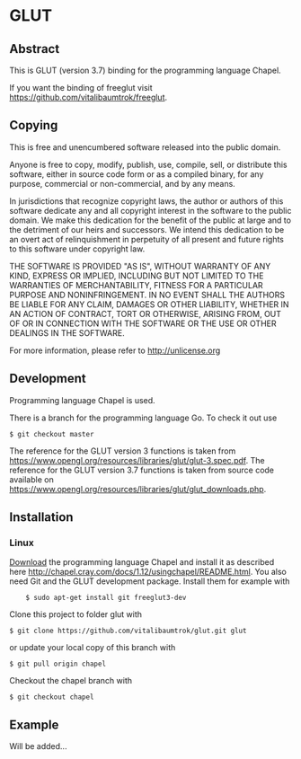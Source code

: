# GLUT

## Abstract
This is GLUT (version 3.7) binding for the programming language Chapel.

If you want the binding of freeglut visit <https://github.com/vitalibaumtrok/freeglut>.

## Copying
This is free and unencumbered software released into the public domain.

Anyone is free to copy, modify, publish, use, compile, sell, or
distribute this software, either in source code form or as a compiled
binary, for any purpose, commercial or non-commercial, and by any
means.

In jurisdictions that recognize copyright laws, the author or authors
of this software dedicate any and all copyright interest in the
software to the public domain. We make this dedication for the benefit
of the public at large and to the detriment of our heirs and
successors. We intend this dedication to be an overt act of
relinquishment in perpetuity of all present and future rights to this
software under copyright law.

THE SOFTWARE IS PROVIDED "AS IS", WITHOUT WARRANTY OF ANY KIND,
EXPRESS OR IMPLIED, INCLUDING BUT NOT LIMITED TO THE WARRANTIES OF
MERCHANTABILITY, FITNESS FOR A PARTICULAR PURPOSE AND NONINFRINGEMENT.
IN NO EVENT SHALL THE AUTHORS BE LIABLE FOR ANY CLAIM, DAMAGES OR
OTHER LIABILITY, WHETHER IN AN ACTION OF CONTRACT, TORT OR OTHERWISE,
ARISING FROM, OUT OF OR IN CONNECTION WITH THE SOFTWARE OR THE USE OR
OTHER DEALINGS IN THE SOFTWARE.

For more information, please refer to <http://unlicense.org>

## Development
Programming language Chapel is used.

There is a branch for the programming language Go. To check it out use

	$ git checkout master

The reference for the GLUT version 3 functions is taken from <https://www.opengl.org/resources/libraries/glut/glut-3.spec.pdf>. The reference for the GLUT version 3.7 functions is taken from source code available on <https://www.opengl.org/resources/libraries/glut/glut_downloads.php>.

## Installation

### Linux
[Download](http://chapel.cray.com/download.html) the programming language Chapel and install it as described here <http://chapel.cray.com/docs/1.12/usingchapel/README.html>. You also need Git and the GLUT development package. Install them for example with

        $ sudo apt-get install git freeglut3-dev

Clone this project to folder glut with

	$ git clone https://github.com/vitalibaumtrok/glut.git glut

or update your local copy of this branch with

	$ git pull origin chapel

Checkout the chapel branch with

	$ git checkout chapel

## Example

Will be added...
